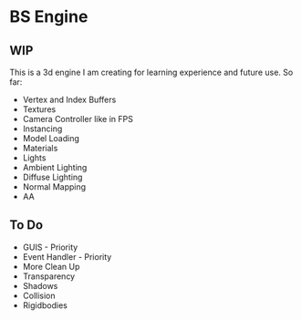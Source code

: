 # BS Engine

## WIP

This is a 3d engine I am creating for learning experience and future use.
So far:
* Vertex and Index Buffers
* Textures
* Camera Controller like in FPS
* Instancing
* Model Loading
* Materials
* Lights
* Ambient Lighting
* Diffuse Lighting
* Normal Mapping
* AA

## To Do
* GUIS - Priority
* Event Handler - Priority
* More Clean Up
* Transparency
* Shadows
* Collision
* Rigidbodies